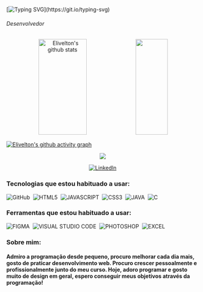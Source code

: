 
[![Typing SVG](https://readme-typing-svg.herokuapp.com?pause=1000&color=33cc33&size=40&center=true&vCenter=true&width=1000&height=180&lines=Ol%C3%A1+a+todos%2C+Meu+nome+%C3%A9+Elivelton!;Sou+de+Triunfo%2C+Para%C3%ADba%2C+Brasil;Estudo+no+Instituto+Federal+da+Para%C3%ADba.)](https://git.io/typing-svg)
###### Desenvolvedor

<div align="center">  
  <img width="50%" height="250px" src="https://github-readme-stats.vercel.app/api?username=livelton&show_icons=true&count_private=true&hide_border=true&title_color=33cc33&icon_color=33cc33&text_color=c9d1d9&bg_color=0d1117" alt="Elivelton's github stats" /> 
  <img width="41%" height="250" src="https://github-readme-stats.vercel.app/api/top-langs/?username=livelton&layout=demo&hide_border=true&title_color=33cc33&text_color=c9d1d9&bg_color=0d1117" />
</div>

[![Elivelton's github activity graph](https://github-readme-activity-graph.cyclic.app/graph?username=livelton&theme=github-compact)](https://github.com/ashutosh00710/github-readme-activity-graph)

<p align="center">
  <img src="https://github-profile-trophy.vercel.app/?username=livelton&theme=onestar&row=2&no-bg=true&column=3&margin-w=15&margin-h=15" />
</p>

<div align="center">

  <a href="https://www.linkedin.com/in/elivelton-pereira-da-silva-0a7971257/">![Linkedln](https://img.shields.io/badge/LinkedIn-0077B5?style=for-the-badge&logo=linkedin&logoColor=white)</a>

</div>

### Tecnologias que estou habituado a usar:

![GitHub](https://img.shields.io/badge/-GitHub-0D1117?style=for-the-badge&logo=github&labelColor=0D1117)&nbsp;
![HTML5](https://img.shields.io/badge/-HTML5-0D1117?style=for-the-badge&logo=html5&logoColor=FFFFFF&labelColor=0D1117)&nbsp;
![JAVASCRIPT](https://img.shields.io/badge/-JavaScript-0D1117?style=for-the-badge&logo=html5&logoColor=FFFFFF&labelColor=0D1117)&nbsp;
![CSS3](https://img.shields.io/badge/-CSS3-0D1117?style=for-the-badge&logo=css3&labelColor=0D1117)&nbsp;
![JAVA](https://img.shields.io/badge/-Java-0D1117?style=for-the-badge&logo=openjdk&labelColor=0D1117)&nbsp;
![C](https://img.shields.io/badge/-C-0D1117?style=for-the-badge&logo=c&logoColor=FFFFFF&labelColor=0D1117)&nbsp;


### Ferramentas que estou habituado a usar:
![FIGMA](https://img.shields.io/badge/-Figma-0D1117?style=for-the-badge&logo=figma&logoColor=FFFFFF&labelColor=0D1117)&nbsp;
![VISUAL STUDIO CODE](https://img.shields.io/badge/-VSCode-0D1117?style=for-the-badge&logo=visualstudiocode&logoColor=FFFFFF&labelColor=0D1117)&nbsp;
![PHOTOSHOP](https://img.shields.io/badge/-Photoshop-0D1117?style=for-the-badge&logo=adobephotoshop&logoColor=FFFFFF&labelColor=0D1117)&nbsp;
![EXCEL](https://img.shields.io/badge/-Excel-0D1117?style=for-the-badge&logo=microsoftexcel&logoColor=FFFFFF&labelColor=0D1117)&nbsp;


### Sobre mim:
#### Admiro a programação desde pequeno, procuro melhorar cada dia mais, gosto de praticar desenvolvimento web. Procuro crescer pessoalmente e profissionalmente junto do meu curso. Hoje, adoro programar e gosto muito de design em geral, espero conseguir meus objetivos através da programação!


